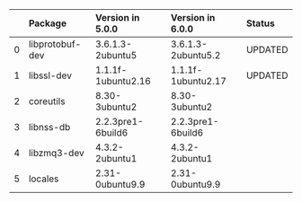 <!-- markdown-link-check-disable -->

|    | Package         | Version in 5.0.0   | Version in 6.0.0   | Status   |
|---:|:----------------|:-------------------|:-------------------|:---------|
|  0 | libprotobuf-dev | 3.6.1.3-2ubuntu5   | 3.6.1.3-2ubuntu5.2 | UPDATED  |
|  1 | libssl-dev      | 1.1.1f-1ubuntu2.16 | 1.1.1f-1ubuntu2.17 | UPDATED  |
|  2 | coreutils       | 8.30-3ubuntu2      | 8.30-3ubuntu2      |          |
|  3 | libnss-db       | 2.2.3pre1-6build6  | 2.2.3pre1-6build6  |          |
|  4 | libzmq3-dev     | 4.3.2-2ubuntu1     | 4.3.2-2ubuntu1     |          |
|  5 | locales         | 2.31-0ubuntu9.9    | 2.31-0ubuntu9.9    |          |